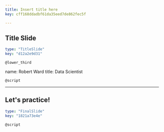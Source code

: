 ```yaml
---
title: Insert title here
key: cff168ddadbf61da35eed7de862fec5f

---
```

## Title Slide

```yaml
type: "TitleSlide"
key: "d12a2e9d31"
```

`@lower_third`

name: Robert Ward
title: Data Scientist


`@script`



---
## Let's practice!

```yaml
type: "FinalSlide"
key: "1821a73e4e"
```

`@script`


